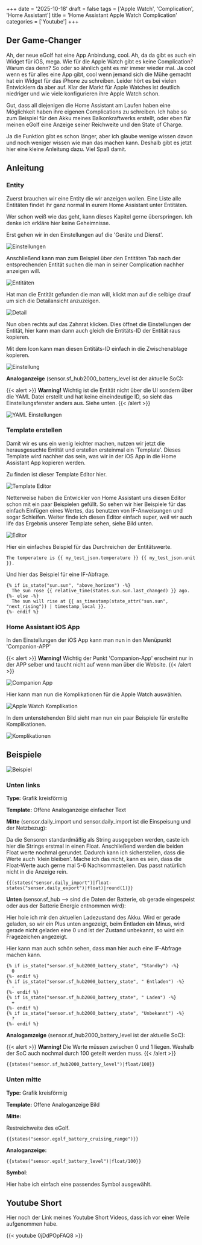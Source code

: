 +++
date = '2025-10-18'
draft = false
tags = ['Apple Watch', 'Complication', 'Home Assistant']
title = 'Home Assistant Apple Watch Complication'
categories = ['Youtube']
+++

## Der Game-Changer

Ah, der neue eGolf hat eine App Anbindung, cool. Ah, da da gibt es auch ein Widget für iOS, mega. Wie für die Apple Watch gibt es keine Complication? Warum das denn? So oder so ähnlich geht es mir immer wieder mal. Ja cool wenn es für alles eine App gibt, cool wenn jemand sich die Mühe gemacht hat ein Widget für das iPhone zu schreiben. Leider hört es bei vielen Entwicklern da aber auf. Klar der Markt für Apple Watches ist deutlich niedriger und wie viele konfigurieren ihre Apple Watch schon. 

Gut, dass all diejenigen die Home Assistant am Laufen haben eine Möglichkeit haben ihre eigenen Complications zu schreiben. Ich habe so zum Beispiel für den Akku meines Balkonkraftwerks erstellt, oder eben für meinen eGolf eine Anzeige seiner Reichweite und den State of Charge. 

Ja die Funktion gibt es schon länger, aber ich glaube wenige wissen davon und noch weniger wissen wie man das machen kann. Deshalb gibt es jetzt hier eine kleine Anleitung dazu. Viel Spaß damit. 

## Anleitung

### Entity

Zuerst brauchen wir eine Entity die wir anzeigen wollen. Eine Liste alle Entitäten findet ihr ganz normal in eurem Home Assistant unter Entitäten. 

Wer schon weiß wie das geht, kann dieses Kapitel gerne überspringen. Ich denke ich erkläre hier keine Geheimnisse. 

Erst gehen wir in den Einstellungen auf die 'Geräte und Dienst'. 

![Einstellungen](images/einstellungen.png "Einstellungen")

Anschließend kann man zum Beispiel über den Entitäten Tab nach der entsprechenden Entität suchen die man in seiner Complication nachher anzeigen will. 

![Entitäten](images/entitaeten.png "Liste alle Entitäten")

Hat man die Entität gefunden die man will, klickt man auf die selbige drauf um sich die Detailansicht anzuzeigen. 

![Detail](images/diagram.png "Detail Ansicht einer Entität")

Nun oben rechts auf das Zahnrat klicken. Dies öffnet die Einstellungen der Entität, hier kann man dann auch gleich die Entitäts-ID der Entität raus kopieren. 

Mit dem Icon kann man diesen Entitäts-ID einfach in die Zwischenablage kopieren.

![Einstellung](images/detail.png)

**Analoganzeige** (sensor.sf_hub2000_battery_level ist der aktuelle SoC):

{{< alert >}}
**Warning!** Wichtig ist die Entität nicht über die UI sondern über die YAML Datei erstellt und hat keine eineindeutige ID, so sieht das Einstellungsfenster anders aus. Siehe unten. 
{{< /alert >}}

![YAML Einstellungen](images/yaml-detail.png "YAML Entitätseinstellung")

### Template erstellen

Damit wir es uns ein wenig leichter machen, nutzen wir jetzt die herausgesuchte Entität und erstellen ersteinmal ein 'Template'. Dieses Template wird nachher das sein, was wir in der iOS App in die Home Assistant App kopieren werden. 

Zu finden ist dieser Template Editor hier.

![Template Editor](images/template.png "Template Editor")

Netterweise haben die Entwickler von Home Assistant uns diesen Editor schon mit ein paar Beispielen gefüllt. So sehen wir hier Beispiele für das einfach Einfügen eines Wertes, das benutzen von IF-Anweisungen und sogar Schleifen. Weiter finde ich diesen Editor einfach super, weil wir auch life das Ergebnis unserer Template sehen, siehe Bild unten. 

![Editor](images/template2.png "Editor mit Life-Anzeige")

Hier ein einfaches Beispiel für das Durchreichen der Entitätswerte. 

```
The temperature is {{ my_test_json.temperature }} {{ my_test_json.unit }}.
```

Und hier das Beispiel für eine IF-Abfrage. 

```
{% if is_state("sun.sun", "above_horizon") -%}
  The sun rose {{ relative_time(states.sun.sun.last_changed) }} ago.
{%- else -%}
  The sun will rise at {{ as_timestamp(state_attr("sun.sun", "next_rising")) | timestamp_local }}.
{%- endif %}
```

### Home Assistant iOS App

In den Einstellungen der iOS App kann man nun in den Menüpunkt 'Companion-APP'

{{< alert >}}
**Warning!** Wichtig der Punkt 'Companion-App' erscheint nur in der APP selber und taucht nicht auf wenn man über die Website.
{{< /alert >}}

![Companion App](images/ios1.PNG "Menüpunkt Companion-APP")

Hier kann man nun die Komplikationen für die Apple Watch auswählen. 

![Apple Watch Komplikation](images/ios2.PNG "Apple Watch Komplikationen")

In dem untenstehenden Bild sieht man nun ein paar Beispiele für erstellte Komplikationen.

![Komplikationen](images/ios3.PNG "Komplikationen")

## Beispiele 
![Beispiel](images/watchface.PNG "Unten links, ist die aktuelle Differenz zwischen dem Strom der aus dem Netz gekommen ist heute und dem Strom der eingespeist wurde. Unten in der Mitte ist die Reichweite meines eGolf")

### Unten links

**Type:** Grafik kreisförmig

**Template:** Offene Analoganzeige einfacher Text

**Mitte** (sensor.daily_import und sensor.daily_import ist die Einspeisung und der Netzbezug):

Da die Sensoren standardmäßig als String ausgegeben werden, caste ich hier die Strings erstmal in einen Float. Anschließend werden die beiden Float werte nochmal gerundet. Dadurch kann ich sicherstellen, dass die Werte auch 'klein bleiben'. Mache ich das nicht, kann es sein, dass die Float-Werte auch gerne mal 5-6 Nachkommastellen. Das passt natürlich nicht in die Anzeige rein. 

```
{{(states("sensor.daily_import")|float-states("sensor.daily_export")|float)|round(1)}}
```

**Unten** (sensor.sf_hub --> sind die Daten der Batterie, ob gerade eingespeist oder aus der Batterie Energie entnommen wird):

Hier hole ich mir den aktuellen Ladezustand des Akku. Wird er gerade geladen, so wir ein Plus unten angezeigt, beim Entladen ein Minus, wird gerade nicht geladen eine 0 und ist der Zustand unbekannt, so wird ein Fragezeichen angezeigt. 

Hier kann man auch schön sehen, dass man hier auch eine IF-Abfrage machen kann.

````
{% if is_state("sensor.sf_hub2000_battery_state", "Standby") -%}
  0
{%- endif %}
{% if is_state("sensor.sf_hub2000_battery_state", " Entladen") -%}
  -
{%- endif %}
{% if is_state("sensor.sf_hub2000_battery_state", " Laden") -%}
  +
{%- endif %}
{% if is_state("sensor.sf_hub2000_battery_state", "Unbekannt") -%}
  ?
{%- endif %}
````

**Analogamzeige** (sensor.sf_hub2000_battery_level ist der aktuelle SoC):

{{< alert >}}
**Warning!** Die Werte müssen zwischen 0 und 1 liegen. Weshalb der SoC auch nochmal durch 100 geteilt werden muss. 
{{< /alert >}}

```
{{states("sensor.sf_hub2000_battery_level")|float/100}}
```

### Unten mitte

**Type:** Grafik kreisförmig

**Template:** Offene Analoganzeige Bild

**Mitte:**

Restreichweite des eGolf. 

```
{{states("sensor.egolf_battery_cruising_range")}}
```

**Analoganzeige:**

```
{{states("sensor.egolf_battery_level")|float/100}}
```

**Symbol**:

Hier habe ich einfach eine passendes Symbol ausgewählt. 

## Youtube Short

Hier noch der Link meines Youtube Short Videos, dass ich vor einer Weile aufgenommen habe. 

{{< youtube 0jDdPOpFAQ8 >}}